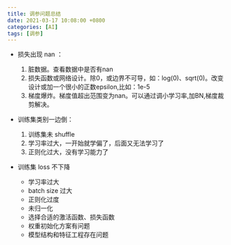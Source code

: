 ```yaml
---
title: 调参问题总结
date: 2021-03-17 10:08:00 +0800
categories: [AI]
tags: [调参]
---
```


* 损失出现 nan ：
  1. 脏数据。查看数据中是否有nan
  2. 损失函数或网络设计。除0，或边界不可导，如：log(0)、sqrt(0)。改变设计或加一个很小的正数epsilon,比如：1e-5
  3. 梯度爆炸。梯度值超出范围变为nan。可以通过调小学习率,加BN,梯度裁剪解决。

* 训练集类别一边倒：
  1. 训练集未 shuffle
  2. 学习率过大，一开始就学偏了，后面又无法学习了
  3. 正则化过大，没有学习能力了

* 训练集 loss 不下降
  * 学习率过大
  * batch size 过大
  * 正则化过度
  * 未归一化
  * 选择合适的激活函数、损失函数
  * 权重初始化方案有问题
  * 模型结构和特征工程存在问题